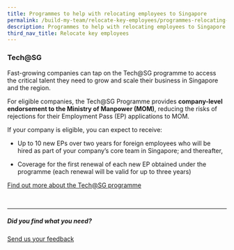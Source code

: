 ```yaml
---
title: Programmes to help with relocating employees to Singapore
permalink: /build-my-team/relocate-key-employees/programmes-relocating-employees/
description: Programmes to help with relocating employees to Singapore
third_nav_title: Relocate key employees
---
```

### Tech@SG

Fast-growing companies can tap on the Tech@SG programme  to access the critical talent they need to grow and scale their business in Singapore and the region.

For eligible companies, the Tech@SG Programme provides **company-level endorsement to the Ministry of Manpower (MOM)**, reducing the risks of rejections for their Employment Pass (EP) applications to MOM.

If your company is eligible, you can expect to receive:

* Up to 10 new EPs over two years for foreign employees who will be hired as part of your company’s core team in Singapore; and thereafter,

* Coverage for the first renewal of each new EP obtained under the programme (each renewal will be valid for up to three years)

[Find out more about the Tech@SG programme](https://www.edb.gov.sg/en/how-we-help/incentives-and-schemes/tech-sg.html)

<br>

<hr>

##### Did you find what you need?
[Send us your feedback](https://form.gov.sg/642693623cb98f001239be0d)